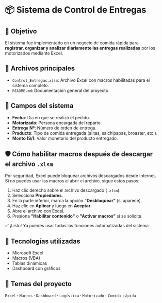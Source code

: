 # 📦 Sistema de Control de Entregas

## 📌 Objetivo
El sistema fue implementado en un negocio de comida rápida para **registrar, organizar y analizar diariamente las entregas realizadas** por los motorizados mediante Excel.

## 📁 Archivos principales

- `Control_Entregas.xlsm`: Archivo Excel con macros habilitadas para el sistema completo.
- `README.md`: Documentación general del proyecto.

## 📅 Campos del sistema

- **Fecha**: Día en que se realizó el pedido.
- **Motorizado**: Persona encargada del reparto.
- **Entrega Nº**: Número de orden de entrega.
- **Producto**: Tipo de comida entregada (alitas, salchipapas, broaster, etc.).
- **Monto (S/)**: Valor monetario del producto entregado.

## 🛡️ Cómo habilitar macros después de descargar el archivo `.xlsm`

Por seguridad, Excel puede bloquear archivos descargados desde Internet. Si no puedes usar las macros al abrir el archivo, sigue estos pasos:

1. Haz clic derecho sobre el archivo descargado (`.xlsm`).
2. Selecciona **Propiedades**.
3. En la parte inferior, marca la opción **"Desbloquear"** (si aparece).
4. Haz clic en **Aplicar** y luego en **Aceptar**.
5. Abre el archivo con Excel.
6. Presiona **"Habilitar contenido"** o **"Activar macros"** si se solicita.

✅ ¡Listo! Ya puedes usar todas las funciones automatizadas del sistema.

## 🧩 Tecnologías utilizadas
- Microsoft Excel
- Macros (VBA)
- Tablas dinámicas
- Dashboard con gráficos

## 🔖 Temas del proyecto
`Excel` · `Macros` · `Dashboard` · `Logística` · `Motorizado` · `Comida rápida`




